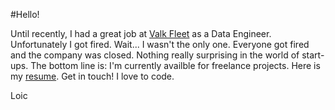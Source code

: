 #Hello!

Until recently, I had a great job at [Valk Fleet](http://valkfleet.com) as a Data Engineer. Unfortunately I got fired. Wait... I wasn't the only one. Everyone got fired and the company was closed. Nothing really surprising in the world of start-ups. The bottom line is: I'm currently availble for freelance projects. Here is my [resume](http://registry.jsonresume.org/cyberbikepunk). Get in touch! I love to code.

Loic

